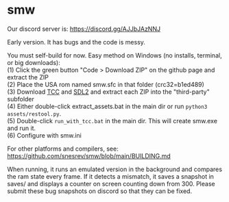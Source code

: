 # smw

Our discord server is: https://discord.gg/AJJbJAzNNJ

Early version. It has bugs and the code is messy.

You must self-build for now. Easy method on Windows (no installs, terminal, or big downloads):<br>
(1) Click the green button "Code > Download ZIP" on the github page and extract the ZIP<br>
(2) Place the USA rom named smw.sfc in that folder (crc32=b1ed489)<br>
(3) Download [TCC](https://github.com/FitzRoyX/tinycc/releases/download/tcc_20230519/tcc_20230519.zip) and [SDL2](https://github.com/libsdl-org/SDL/releases/download/release-2.26.5/SDL2-devel-2.26.5-VC.zip) and extract each ZIP into the "third-party" subfolder<br>
(4) Either double-click extract_assets.bat in the main dir or run `python3 assets/restool.py`.<br>
(5) Double-click `run_with_tcc.bat` in the main dir. This will create smw.exe and run it.<br>
(6) Configure with smw.ini<br>

For other platforms and compilers, see: https://github.com/snesrev/smw/blob/main/BUILDING.md

When running, it runs an emulated version in the background and compares the ram state every frame. If it detects a mismatch, it saves a snapshot in saves/ and displays a counter on screen counting down from 300. Please submit these bug snapshots on discord so that they can be fixed.

